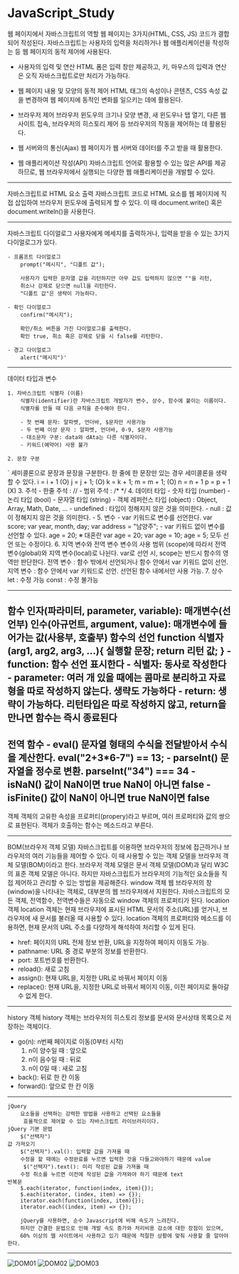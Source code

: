 # JavaScript_Study

웹 페이지에서 자바스크립트의 역할
   웹 페이지는 3가지(HTML, CSS, JS) 코드가 결합되어 작성된다.
   자바스크립트는 사용자의 입력을 처리하거나 웹 애플리케이션을 작성하는 등
   웹 페이지의 동적 제어에 사용된다.

   - 사용자의 입력 및 연산
      HTML 폼은 입력 창만 제공하고,
      키, 마우스의 입력과 연산은 오직 자바스크립트로만 처리가 가능하다.

   - 웹 페이지 내용 및 모양의 동적 제어
      HTML 태그의 속성이나 콘텐츠, CSS 속성 값을 변경하여
      웹 페이지에 동적인 변화를 일으키는 데에 활용된다.

   - 브라우저 제어
      브라우저 윈도우의 크기나 모양 변경, 새 윈도우나 탭 열기, 다른 웹 사이트 접속,
      브라우저의 히스토리 제어 등 브라우저의 작동을 제어하는 데 활용된다.

   - 웹 서버와의 통신(Ajax)
      웹 페이지가 웹 서버와 데이터를 주고 받을 때 활용한다.

   - 웹 애플리케이션 작성(API)
      자바스크립트 언어로 활용할 수 있는 많은 API를 제공하므로,
      웹 브라우저에서 실행되는 다양한 웹 애플리케이션을 개발할 수 있다.
      
----------------------------------------------------------------------------------------
      
자바스크립트로 HTML 요소 출력
   자바스크립트 코드로 HTML 요소를 웹 페이지에 직접 삽입하여 브라우저 윈도우에
   출력되게 할 수 있다. 이 때 document.write() 혹은 document.writeln()을 사용한다.
   
----------------------------------------------------------------------------------------
   
자바스크립트 다이얼로그
	사용자에게 메세지를 출력하거나, 입력을 받을 수 있는 3가지 다이얼로그가 있다.

	- 프롬프트 다이얼로그
		prompt("메시지", "디폴트 값");

		사용자가 입력한 문자열 값을 리턴하지만 아무 값도 입력하지 않으면 ""을 리턴,
		취소나 강제로 닫으면 null을 리턴한다.
		"디폴트 값"은 생략이 가능하다.

	- 확인 다이얼로그
		confirm("메시지");

		확인/취소 버튼을 가진 다이얼로그를 출력한다.
		확인 true, 취소 혹은 강제로 닫을 시 false를 리턴한다.

	- 경고 다이얼로그
		alert("메시지")'
    
----------------------------------------------------------------------------------------
    
데이터 타입과 변수

	1. 자바스크립트 식별자 (이름)
		식별자(identifier)란 자바스크립트 개발자가 변수, 상수, 함수에 붙이는 이름이다.
		식별자를 만들 때 다음 규칙을 준수해야 한다.

		- 첫 번째 문자: 알파벳, 언더바, $문자만 사용가능
		- 두 번째 이상 문자 : 알파벳, 언더바, 0-9, $문자 사용가능
		- 대소문자 구분: data와 dAta는 다른 식별자이다.
		- 키워드(예약어) 사용 불가

	2. 문장 구분
`		세미콜론으로 문장과 문장을 구분한다.
		한 줄에 한 문장만 있는 경우 세미콜론을 생략할 수 있다.
		i = i + 1 			(O)
		j = j + 1;			(O)
		k = k + 1; m = m + 1;	(O)
		n = n + 1 p = p + 1 	(X)
	3. 주석
		- 한줄 주석 : //
		- 범위 주석 : /* */
	4. 데이터 타입
		- 숫자 타입 (number)
		- 논리 타입 (bool)
		- 문자열 타입 (string)
		- 객체 레퍼런스 타입 (object) : Object, Array, Math, Date, ...
		- undefined : 타입이 정해지지 않은 것을 의미한다.
		- null : 값이 정해지지 않은 것을 의미한다. -
	5. 변수
		- var  키워드로 변수를 선언한다.
		var score;
		var year, month, day;
		var address = "남양주";
		- var 키워드 없이 변수를 선언할 수 있다.
		age = 20;
		※ 대혼란
		var age = 20;
		var age = 10;
		age = 5;
		모두 선언 또는 수정이다.
	6. 지역 변수와 전역 변수
		변수의 사용 범위 (scope)에 따라서 전역 변수(global)와 지역 변수(local)로 나뉜다.
		var로 선언 시, scope는 반드시 함수의 영역만 판단한다.
		전역 변수 : 함수 밖에서 선언되거나 함수 안에서 var 키워드 없이 선언.
		지역 변수 : 함수 안에서 var 키워드로 선언. 선언된 함수 내에서만 사용 가능.
	7. 상수
		let : 수정 가능
		const : 수정 불가능
    
----------------------------------------------------------------------------------------
함수
	인자(파라미터, parameter, variable): 매개변수(선언부)
	인수(아규먼트, argument, value): 매개변수에 들어가는 값(사용부, 호출부)
함수의 선언
	function 식별자(arg1, arg2, arg3, ...){
		실행할 문장;
		return 리턴 값;
	}
	- function: 함수 선언 표시한다
	- 식별자: 동사로 작성한다
	- parameter: 여러 개 있을 때에는 콤마로 분리하고 자료형을 따로 작성하지 않는다. 생략도 가능하다
	- return: 생략이 가능하다. 리턴타입은 따로 작성하지 않고, return을 만나면 함수는 즉시 종료된다
------------------------------------------------------------------------------------------------
전역 함수
	- eval()
		문자열 형태의 수식을 전달받아서 수식을 계산한다.
		eval("2+3*6-7") == 13;
	- parseInt()
		문자열을 정수로 변환.
		parseInt("34") === 34
	- isNaN()
		값이 NaN이면 true
		NaN이 아니면 false
	- isFinite()
		값이 NaN이 아니면 true
		NaN이면 false
------------------------------------------------------------------------------------------------
객체
	객체의 고유한 속성을 프로퍼티(propery)라고 부르며, 여러 프로퍼티와 값의 쌍으로 표현된다.
	객체가 호출하는 함수는 메소드라고 부른다.
  
  
------------------------------------------------------------------------------------------------
BOM(브라우저 객체 모델)
   자바스크립트를 이용하면 브라우저의 정보에 접근하거나 브라우저의 여러 기능들을 제어할 수 있다.
   이 때 사용할 수 있는 객체 모델을 브라우저 객체 모델(BOM)이라고 한다.
   브라우저 객체 모델은 문서 객체 모델(DOM)과 달리 W3C의 표준 객체 모델은 아니다.
   하지만 자바스크립트가 브라우저의 기능적인 요소들을 직접 제어하고 관리할 수 있는 방법을 제공해준다.
window 객체
   웹 브라우저의 창(window)을 나타내는 객체로, 대부분의 웹 브라우저에서 지원한다.
   자바스크립트의 모든 객체, 전역함수, 전역변수들은 자동으로 window 객체의 프로퍼티가 된다.
location 객체
   location 객체는 현재 브라우저에 표시된 HTML 문서의 주소(URL)를 얻거나,
   브라우저에 새 문서를 불러올 때 사용할 수 있다.
   location 객체의 프로퍼티와 메소드를 이용하면, 
   현재 문서의 URL 주소를 다양하게 해석하여 처리할 수 있게 된다.
   - href: 페이지의 URL 전체 정보 반환, URL을 지정하여 페이지 이동도 가능.
   - pathname: URL 중 경로 부분의 정보를 반환한다.
   - port: 포트번호를 반환한다.
   - reload(): 새로 고침
   - assign(): 현재 URL을, 지정한 URL로 바꿔서 페이지 이동
   - replace(): 현재 URL을, 지정한 URL로 바꿔서 페이지 이동, 이전 페이지로 돌아갈 수 없게 한다.
   
------------------------------------------------------------------------------------------------
history 객체
   history 객체는 브라우저의 히스토리 정보를 문서와 문서상태 목록으로 저장하는 객체이다.
   - go(n): n번째 페이지로 이동(0부터 시작)
      1. n이 양수일 때 : 앞으로
      2. n이 음수일 때 : 뒤로
      3. n이 0일 때 : 새로 고침
   - back(): 뒤로 한 칸 이동
   - forward(): 앞으로 한 칸 이동
   
------------------------------------------------------------------------------------------------
   
	jQuery
   		요소들을 선택하는 강력한 방법을 사용하고 선택된 요소들을
  		 효율적으로 제어할 수 있는 자바스크립트 라이브러리이다.
	jQuery 기본 문법
  	 	$("선택자")
	값 가져오기
  		$("선택자").val(): 입력할 값을 가져올 때
		수정을 할 때에는 수정완료를 누르면 입력한 것을 다들고와야하기 때문에 value
  		 $("선택자").text(): 미리 작성된 값을 가져올 때
 		수정 취소를 누르면 이전에 작성된 값을 가져와야 하기 때문에 text
	반복문
  	 	$.each(iterator, function(index, item){});
   		$.each(iterator, (index, item) => {});
  	 	iterator.each(function(index, item){});
   		iterator.each((index, item) => {});
		
		jQuery를 사용하면, 순수 Javascript에 비해 속도가 느려진다.
		하지만 간결한 문법으로 인해 개발 속도 증가와 처리비용 감소에 대한 장점이 있으며,
		60% 이상의 웹 사이트에서 사용하고 있기 때문에 적절한 상황에 맞춰 사용할 줄 알아야 한다.
----------------------------------------------------------------------------------------------   
![DOM01](https://user-images.githubusercontent.com/122762442/231784368-ef66a222-aced-4ebc-b6ca-6138edc0cc30.jpg)
![DOM02](https://user-images.githubusercontent.com/122762442/231784394-859de372-eb2d-4ef7-89c1-3667135e0cef.jpg)
![DOM03](https://user-images.githubusercontent.com/122762442/231784407-4fb12848-9837-416a-b4fa-0dcb815a3865.jpg)
